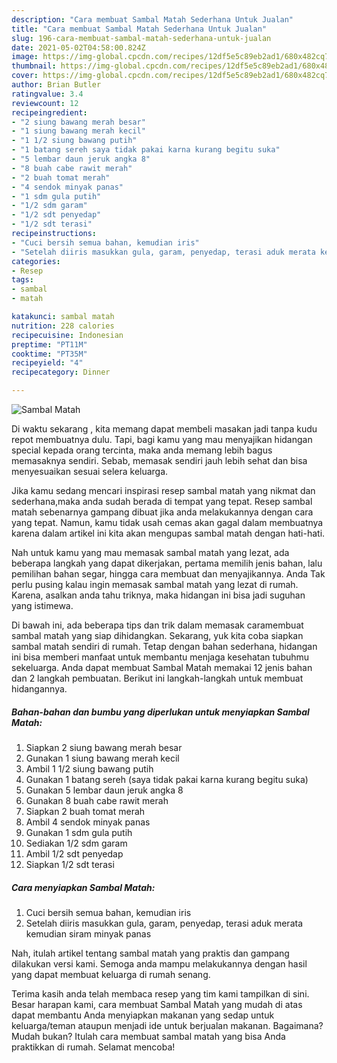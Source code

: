 ```yaml
---
description: "Cara membuat Sambal Matah Sederhana Untuk Jualan"
title: "Cara membuat Sambal Matah Sederhana Untuk Jualan"
slug: 196-cara-membuat-sambal-matah-sederhana-untuk-jualan
date: 2021-05-02T04:58:00.824Z
image: https://img-global.cpcdn.com/recipes/12df5e5c89eb2ad1/680x482cq70/sambal-matah-foto-resep-utama.jpg
thumbnail: https://img-global.cpcdn.com/recipes/12df5e5c89eb2ad1/680x482cq70/sambal-matah-foto-resep-utama.jpg
cover: https://img-global.cpcdn.com/recipes/12df5e5c89eb2ad1/680x482cq70/sambal-matah-foto-resep-utama.jpg
author: Brian Butler
ratingvalue: 3.4
reviewcount: 12
recipeingredient:
- "2 siung bawang merah besar"
- "1 siung bawang merah kecil"
- "1 1/2 siung bawang putih"
- "1 batang sereh saya tidak pakai karna kurang begitu suka"
- "5 lembar daun jeruk angka 8"
- "8 buah cabe rawit merah"
- "2 buah tomat merah"
- "4 sendok minyak panas"
- "1 sdm gula putih"
- "1/2 sdm garam"
- "1/2 sdt penyedap"
- "1/2 sdt terasi"
recipeinstructions:
- "Cuci bersih semua bahan, kemudian iris"
- "Setelah diiris masukkan gula, garam, penyedap, terasi aduk merata kemudian siram minyak panas"
categories:
- Resep
tags:
- sambal
- matah

katakunci: sambal matah 
nutrition: 228 calories
recipecuisine: Indonesian
preptime: "PT11M"
cooktime: "PT35M"
recipeyield: "4"
recipecategory: Dinner

---
```



![Sambal Matah](https://img-global.cpcdn.com/recipes/12df5e5c89eb2ad1/680x482cq70/sambal-matah-foto-resep-utama.jpg)

Di waktu  sekarang , kita memang dapat membeli masakan jadi tanpa kudu repot membuatnya dulu. Tapi, bagi kamu yang mau menyajikan hidangan special kepada orang tercinta, maka anda memang lebih bagus memasaknya sendiri. Sebab, memasak sendiri jauh lebih sehat dan bisa menyesuaikan sesuai selera keluarga.

Jika kamu sedang mencari inspirasi resep sambal matah yang nikmat dan sederhana,maka anda sudah berada di tempat yang tepat. Resep sambal matah  sebenarnya gampang dibuat jika anda melakukannya dengan cara yang tepat. Namun, kamu tidak usah cemas akan gagal dalam membuatnya 
karena dalam artikel ini kita akan mengupas sambal matah dengan hati-hati.  



Nah untuk kamu yang mau memasak sambal matah yang lezat, ada beberapa langkah yang dapat dikerjakan, pertama memilih jenis bahan, lalu pemilihan bahan segar, hingga cara membuat dan menyajikannya. Anda Tak perlu pusing kalau ingin memasak sambal matah yang lezat di rumah. Karena, asalkan anda  tahu triknya, maka hidangan ini bisa jadi suguhan yang istimewa.

Di bawah ini, ada beberapa tips dan trik dalam memasak caramembuat sambal matah yang siap dihidangkan. Sekarang, yuk kita coba siapkan sambal matah sendiri di rumah. Tetap dengan bahan sederhana, hidangan ini bisa memberi manfaat untuk membantu menjaga kesehatan tubuhmu sekeluarga. Anda dapat membuat Sambal Matah memakai 12 jenis bahan dan 2 langkah pembuatan. Berikut ini langkah-langkah untuk membuat hidangannya.

<!--inarticleads1-->

##### Bahan-bahan dan bumbu yang diperlukan untuk menyiapkan Sambal Matah:

1. Siapkan 2 siung bawang merah besar
1. Gunakan 1 siung bawang merah kecil
1. Ambil 1 1/2 siung bawang putih
1. Gunakan 1 batang sereh (saya tidak pakai karna kurang begitu suka)
1. Gunakan 5 lembar daun jeruk angka 8
1. Gunakan 8 buah cabe rawit merah
1. Siapkan 2 buah tomat merah
1. Ambil 4 sendok minyak panas
1. Gunakan 1 sdm gula putih
1. Sediakan 1/2 sdm garam
1. Ambil 1/2 sdt penyedap
1. Siapkan 1/2 sdt terasi




<!--inarticleads2-->

##### Cara menyiapkan Sambal Matah:

1. Cuci bersih semua bahan, kemudian iris
1. Setelah diiris masukkan gula, garam, penyedap, terasi aduk merata kemudian siram minyak panas




Nah, itulah artikel tentang  sambal matah  yang praktis dan gampang dilakukan versi kami. Semoga anda mampu melakukannya dengan hasil yang dapat membuat keluarga di rumah senang. 

Terima kasih anda telah membaca resep yang tim kami tampilkan di sini. Besar harapan kami, cara membuat  Sambal Matah yang mudah di atas dapat membantu Anda menyiapkan makanan yang sedap untuk keluarga/teman ataupun menjadi ide untuk berjualan makanan. Bagaimana? Mudah bukan? Itulah cara membuat sambal matah yang bisa Anda praktikkan di rumah. Selamat mencoba!

